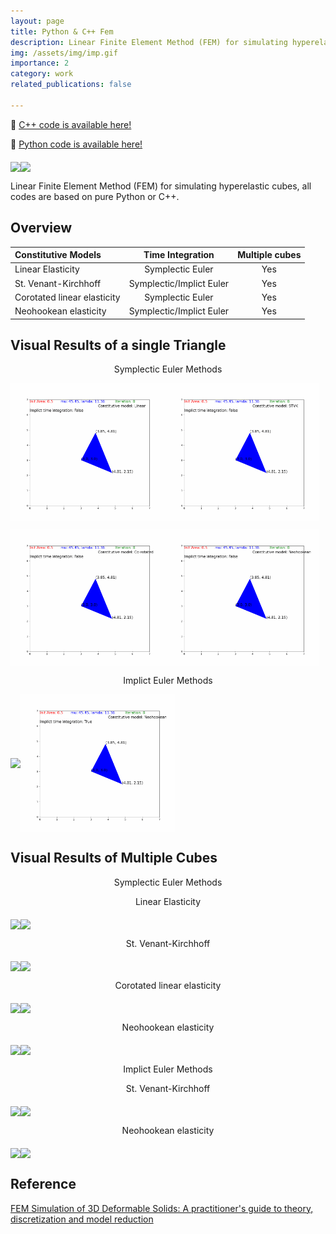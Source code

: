 ```yaml
---
layout: page
title: Python & C++ Fem
description: Linear Finite Element Method (FEM) for simulating hyperelastic cubes
img: /assets/img/imp.gif
importance: 2
category: work
related_publications: false

---
```

&#x1F4C2; [C++ code is available here!](https://github.com/Yuxing-Wang-THU/FEM)<br />

&#x1F4C2; [Python code is available here!](https://github.com/Yuxing-Wang-THU/PythonFem)<br />

<img src="/assets/img/Multiple_2D_Neohookean_implicit_False_bend_8.gif" div align=middle width = "49%" /><img src="/assets/img/Multiple_2D_Neohookean_implicit_False_fall_8.gif" div align=middle width = "49%" />

Linear Finite Element Method (FEM) for simulating hyperelastic cubes, all codes are based on pure Python or C++.

## Overview 

| Constitutive Models |  Time Integration | Multiple cubes  | 
| :------------- | :----------: | :----------: | 
| Linear Elasticity           |    Symplectic Euler   |  Yes  |
| St. Venant-Kirchhoff        |    Symplectic/Implict Euler   | Yes  |
| Corotated linear elasticity |    Symplectic Euler   |  Yes  |
| Neohookean elasticity       |    Symplectic/Implict Euler   |  Yes |

## Visual Results of a single Triangle
<p align="center">Symplectic Euler Methods</p>

<img src="/assets/img/single_2D_Linear_implicit_False.gif" div align=middle width = "49%" /><img src="/assets/img/single_2D_STVK_implicit_False.gif" div align=middle width = "49%" />

<img src="/assets/img/single_2D_Co-rotated_implicit_False.gif" div align=middle width = "49%" /><img src="/assets/img/single_2D_Neohookean_implicit_False.gif" div align=middle width = "49%" />

<p align="center">Implict Euler Methods</p>

<img src="/assets/img/single_2D_STVK_implicit_True.gif" div align=middle width = "49%" /><img src="/assets/img/single_2D_Neohookean_implicit_True.gif" div align=middle width = "49%" />


## Visual Results of Multiple Cubes
<p align="center"> Symplectic Euler Methods </p>

<p align="center"> Linear Elasticity </p>

<img src="/assets/img/Multiple_2D_Linear_implicit_False_bend_8.gif" div align=middle width = "49%" /><img src="/assets/img/Multiple_2D_Linear_implicit_False_fall_8.gif" div align=middle width = "49%" />

<p align="center"> St. Venant-Kirchhoff </p>

<img src="/assets/img/Multiple_2D_STVK_implicit_False_bend_8.gif" div align=middle width = "49%" /><img src="/assets/img/Multiple_2D_STVK_implicit_False_fall_8.gif" div align=middle width = "49%" />

<p align="center"> Corotated linear elasticity </p>

<img src="/assets/img/Multiple_2D_Co-rotated_implicit_False_bend_8.gif" div align=middle width = "49%" /><img src="/assets/img/Multiple_2D_Co-rotated_implicit_False_fall_8.gif" div align=middle width = "49%" />

<p align="center"> Neohookean elasticity </p>

<img src="/assets/img/Multiple_2D_Neohookean_implicit_False_bend_8.gif" div align=middle width = "49%" /><img src="/assets/img/Multiple_2D_Neohookean_implicit_False_fall_8.gif" div align=middle width = "49%" />

<p align="center"> Implict Euler Methods </p>

<p align="center"> St. Venant-Kirchhoff </p>

<img src="/assets/img/Multiple_2D_STVK_implicit_True_bend_8.gif" div align=middle width = "49%" /><img src="/assets/img/Multiple_2D_STVK_implicit_True_fall_8.gif" div align=middle width = "49%" />

<p align="center"> Neohookean elasticity </p>

<img src="/assets/img/Multiple_2D_Neohookean_implicit_True_bend_8_inv.gif" div align=middle width = "49%" /><img src="/assets/img/Multiple_2D_Neohookean_implicit_True_fall_8.gif" div align=middle width = "49%" />


## Reference
[FEM Simulation of 3D Deformable Solids: A practitioner's guide to theory, discretization and model reduction](http://viterbi-web.usc.edu/~jbarbic/femdefo/)